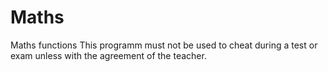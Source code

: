 # Maths
Maths functions
This programm must not be used to cheat during a test or exam unless with the agreement of the teacher.

